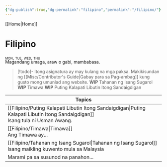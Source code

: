 ```yaml
---
{"dg-publish":true,"dg-permalink":"filipino","permalink":"/filipino/"}
---
```



[[Home\|Home]]

# Filipino

<div style="font-variant: small-caps; margin-bottom: -18px;">mon, tue, wed, thu</div>

Magandang umaga, araw o gabi, mambabasa.

>[!todo]- Itong asignatura ay may kulang na mga paksa. Makikisundan ng [[Misc/Contributor's Guide\|Gabay para sa Pag-ambag]] kung gusto mong umunlad ang website.
> **WIP** Tahanan ng Isang Sugarol
> **WIP** Timawa
> **WIP** Puting Kalapati Libutin Itong Sandaigdigan 

| Topics                                                                       |
| ---------------------------------------------------------------------------- |
| [[Filipino/Puting Kalapati Libutin Itong Sandaigdigan\|Puting Kalapati Libutin Itong Sandaigdigan]]<br>Isang tula ni Usman Awang. |
| [[Filipino/Timawa\|Timawa]]<br>Ang Timawa ay...                                               |
| [[Filipino/Tahanan ng Isang Sugarol\|Tahanan ng Isang Sugarol]]<br>Isang maikling kuwento mula sa Malaysia      |
| Marami pa sa susunod na panahon...                                           |
